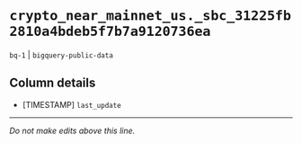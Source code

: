 # `crypto_near_mainnet_us._sbc_31225fb2810a4bdeb5f7b7a9120736ea`
`bq-1` | `bigquery-public-data`

## Column details
* [TIMESTAMP] `last_update`

-------------------------------------------------------------------------------
*Do not make edits above this line.*
